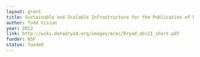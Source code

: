 ```yaml
---
layout: grant
title: Sustainable and Scalable Infrastructure for the Publication of Data
author: Todd Vision
year: 2012
link: http://wiki.datadryad.org/images/e/ec/Dryad_abi11_short.pdf
funder: NSF
status: funded
---
```

